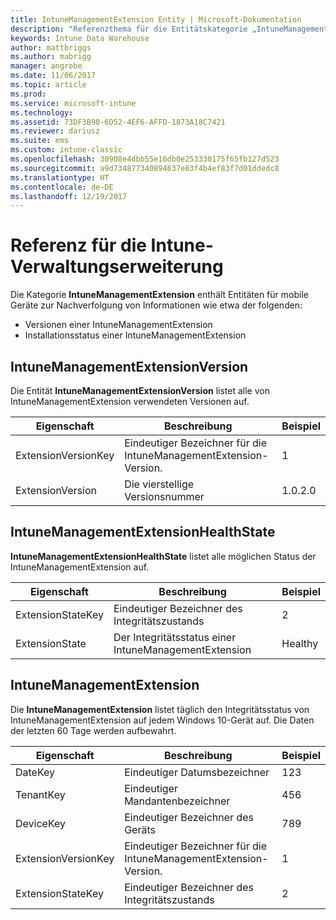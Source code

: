 ```yaml
---
title: IntuneManagementExtension Entity | Microsoft-Dokumentation
description: "Referenzthema für die Entitätskategorie „IntuneManagementExtension“ von Entitätensammlungen in der Intune Data Warehouse-API."
keywords: Intune Data Warehouse
author: mattbriggs
ms.author: mabrigg
manager: angrobe
ms.date: 11/06/2017
ms.topic: article
ms.prod: 
ms.service: microsoft-intune
ms.technology: 
ms.assetid: 73DF3B90-6D52-4EF6-AFFD-1873A18C7421
ms.reviewer: dariusz
ms.suite: ems
ms.custom: intune-classic
ms.openlocfilehash: 30908e4dbb55e16db0e253330175f65fb127d523
ms.sourcegitcommit: a9d734877340894637e03f4b4ef83f7d01ddedc8
ms.translationtype: HT
ms.contentlocale: de-DE
ms.lasthandoff: 12/19/2017
---
```

# <a name="reference-for-intune-management-extension"></a>Referenz für die Intune-Verwaltungserweiterung

Die Kategorie **IntuneManagementExtension** enthält Entitäten für mobile Geräte zur Nachverfolgung von Informationen wie etwa der folgenden:

  -  Versionen einer IntuneManagementExtension
  -  Installationsstatus einer IntuneManagementExtension

## <a name="intunemanagementextensionversion"></a>IntuneManagementExtensionVersion

Die Entität **IntuneManagementExtensionVersion** listet alle von IntuneManagementExtension verwendeten Versionen auf.

| Eigenschaft  | Beschreibung | Beispiel |
|---------|------------|--------|
| ExtensionVersionKey |Eindeutiger Bezeichner für die IntuneManagementExtension-Version. | 1 |
| ExtensionVersion |Die vierstellige Versionsnummer |1.0.2.0 |

## <a name="intunemanagementextensionhealthstate"></a>IntuneManagementExtensionHealthState

**IntuneManagementExtensionHealthState** listet alle möglichen Status der IntuneManagementExtension auf.

| Eigenschaft  | Beschreibung | Beispiel |
|---------|------------|--------|
| ExtensionStateKey |Eindeutiger Bezeichner des Integritätszustands | 2 |
| ExtensionState |Der Integritätsstatus einer IntuneManagementExtension | Healthy |

## <a name="intunemanagementextension"></a>IntuneManagementExtension

Die **IntuneManagementExtension** listet täglich den Integritätsstatus von IntuneManagementExtension auf jedem Windows 10-Gerät auf.
Die Daten der letzten 60 Tage werden aufbewahrt. 

| Eigenschaft  | Beschreibung | Beispiel |
|---------|------------|--------|
| DateKey |Eindeutiger Datumsbezeichner | 123 |
| TenantKey |Eindeutiger Mandantenbezeichner | 456 |
| DeviceKey |Eindeutiger Bezeichner des Geräts | 789 |
| ExtensionVersionKey |Eindeutiger Bezeichner für die IntuneManagementExtension-Version. | 1 |
| ExtensionStateKey|Eindeutiger Bezeichner des Integritätszustands | 2 |